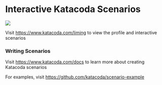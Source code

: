 # Interactive Katacoda Scenarios

[![](http://shields.katacoda.com/katacoda/liming/count.svg)](https://www.katacoda.com/liming "Get your profile on Katacoda.com")

Visit https://www.katacoda.com/liming to view the profile and interactive scenarios

### Writing Scenarios
Visit https://www.katacoda.com/docs to learn more about creating Katacoda scenarios

For examples, visit https://github.com/katacoda/scenario-example
